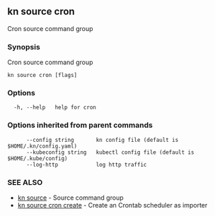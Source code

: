 ## kn source cron

Cron source command group

### Synopsis

Cron source command group

```
kn source cron [flags]
```

### Options

```
  -h, --help   help for cron
```

### Options inherited from parent commands

```
      --config string       kn config file (default is $HOME/.kn/config.yaml)
      --kubeconfig string   kubectl config file (default is $HOME/.kube/config)
      --log-http            log http traffic
```

### SEE ALSO

* [kn source](kn_source.md)	 - Source command group
* [kn source cron create](kn_source_cron_create.md)	 - Create an Crontab scheduler as importer

